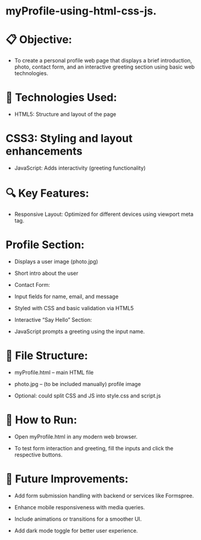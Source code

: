 # myProfile-using-html-css-js.

#  📋 Objective:
- To create a personal profile web page that displays a brief introduction, photo, contact form, and an interactive greeting section using basic web technologies.

# 🧰 Technologies Used:
- HTML5: Structure and layout of the page

# CSS3: Styling and layout enhancements

- JavaScript: Adds interactivity (greeting functionality)

# 🔍 Key Features:
- Responsive Layout: Optimized for different devices using viewport meta tag.

# Profile Section:

- Displays a user image (photo.jpg)

- Short intro about the user

- Contact Form:

- Input fields for name, email, and message

- Styled with CSS and basic validation via HTML5

- Interactive “Say Hello” Section:

- JavaScript prompts a greeting using the input name.

# 📁 File Structure:
- myProfile.html – main HTML file

- photo.jpg – (to be included manually) profile image

- Optional: could split CSS and JS into style.css and script.js

# 🚀 How to Run:
- Open myProfile.html in any modern web browser.

- To test form interaction and greeting, fill the inputs and click the respective buttons.

# 📝 Future Improvements:
- Add form submission handling with backend or services like Formspree.

- Enhance mobile responsiveness with media queries.

- Include animations or transitions for a smoother UI.

- Add dark mode toggle for better user experience.

